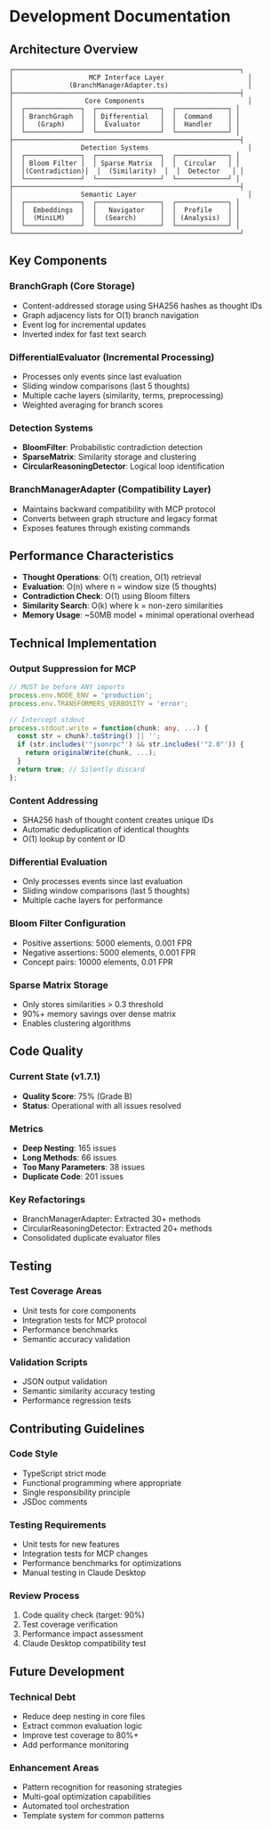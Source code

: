 # Development Documentation

## Architecture Overview

```
┌─────────────────────────────────────────────────────────┐
│                   MCP Interface Layer                     │
│              (BranchManagerAdapter.ts)                    │
├─────────────────────────────────────────────────────────┤
│                  Core Components                          │
│  ┌──────────────┐  ┌────────────────┐  ┌─────────────┐ │
│  │ BranchGraph  │  │ Differential   │  │  Command    │ │
│  │   (Graph)    │  │  Evaluator     │  │  Handler    │ │
│  └──────────────┘  └────────────────┘  └─────────────┘ │
├─────────────────────────────────────────────────────────┤
│                 Detection Systems                         │
│  ┌──────────────┐  ┌────────────────┐  ┌─────────────┐ │
│  │ Bloom Filter │  │ Sparse Matrix  │  │  Circular   │ │
│  │(Contradiction)│  │  (Similarity)  │  │  Detector   │ │
│  └──────────────┘  └────────────────┘  └─────────────┘ │
├─────────────────────────────────────────────────────────┤
│                 Semantic Layer                            │
│  ┌──────────────┐  ┌────────────────┐  ┌─────────────┐ │
│  │  Embeddings  │  │   Navigator    │  │  Profile    │ │
│  │  (MiniLM)    │  │  (Search)      │  │ (Analysis)  │ │
│  └──────────────┘  └────────────────┘  └─────────────┘ │
└─────────────────────────────────────────────────────────┘
```

## Key Components

### BranchGraph (Core Storage)
- Content-addressed storage using SHA256 hashes as thought IDs
- Graph adjacency lists for O(1) branch navigation
- Event log for incremental updates
- Inverted index for fast text search

### DifferentialEvaluator (Incremental Processing)
- Processes only events since last evaluation
- Sliding window comparisons (last 5 thoughts)
- Multiple cache layers (similarity, terms, preprocessing)
- Weighted averaging for branch scores

### Detection Systems
- **BloomFilter**: Probabilistic contradiction detection
- **SparseMatrix**: Similarity storage and clustering
- **CircularReasoningDetector**: Logical loop identification

### BranchManagerAdapter (Compatibility Layer)
- Maintains backward compatibility with MCP protocol
- Converts between graph structure and legacy format
- Exposes features through existing commands

## Performance Characteristics

- **Thought Operations**: O(1) creation, O(1) retrieval
- **Evaluation**: O(n) where n = window size (5 thoughts)
- **Contradiction Check**: O(1) using Bloom filters
- **Similarity Search**: O(k) where k = non-zero similarities
- **Memory Usage**: ~50MB model + minimal operational overhead

## Technical Implementation

### Output Suppression for MCP
```typescript
// MUST be before ANY imports
process.env.NODE_ENV = 'production';
process.env.TRANSFORMERS_VERBOSITY = 'error';

// Intercept stdout
process.stdout.write = function(chunk: any, ...) {
  const str = chunk?.toString() || '';
  if (str.includes('"jsonrpc"') && str.includes('"2.0"')) {
    return originalWrite(chunk, ...);
  }
  return true; // Silently discard
};
```

### Content Addressing
- SHA256 hash of thought content creates unique IDs
- Automatic deduplication of identical thoughts
- O(1) lookup by content or ID

### Differential Evaluation
- Only processes events since last evaluation
- Sliding window comparisons (last 5 thoughts)
- Multiple cache layers for performance

### Bloom Filter Configuration
- Positive assertions: 5000 elements, 0.001 FPR
- Negative assertions: 5000 elements, 0.001 FPR
- Concept pairs: 10000 elements, 0.01 FPR

### Sparse Matrix Storage
- Only stores similarities > 0.3 threshold
- 90%+ memory savings over dense matrix
- Enables clustering algorithms

## Code Quality

### Current State (v1.7.1)
- **Quality Score**: 75% (Grade B)
- **Status**: Operational with all issues resolved

### Metrics
- **Deep Nesting**: 165 issues
- **Long Methods**: 66 issues
- **Too Many Parameters**: 38 issues
- **Duplicate Code**: 201 issues

### Key Refactorings
- BranchManagerAdapter: Extracted 30+ methods
- CircularReasoningDetector: Extracted 20+ methods
- Consolidated duplicate evaluator files

## Testing

### Test Coverage Areas
- Unit tests for core components
- Integration tests for MCP protocol
- Performance benchmarks
- Semantic accuracy validation

### Validation Scripts
- JSON output validation
- Semantic similarity accuracy testing
- Performance regression tests

## Contributing Guidelines

### Code Style
- TypeScript strict mode
- Functional programming where appropriate
- Single responsibility principle
- JSDoc comments

### Testing Requirements
- Unit tests for new features
- Integration tests for MCP changes
- Performance benchmarks for optimizations
- Manual testing in Claude Desktop

### Review Process
1. Code quality check (target: 90%)
2. Test coverage verification
3. Performance impact assessment
4. Claude Desktop compatibility test

## Future Development

### Technical Debt
- Reduce deep nesting in core files
- Extract common evaluation logic
- Improve test coverage to 80%+
- Add performance monitoring

### Enhancement Areas
- Pattern recognition for reasoning strategies
- Multi-goal optimization capabilities
- Automated tool orchestration
- Template system for common patterns